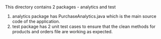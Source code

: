 This directory contains 2 packages - analytics and test

1. analytics package has PurchaseAnalytics.java which is the main source code of the application.
2. test package has 2 unit test cases to ensure that the clean methods for products and orders file are working as expected.

